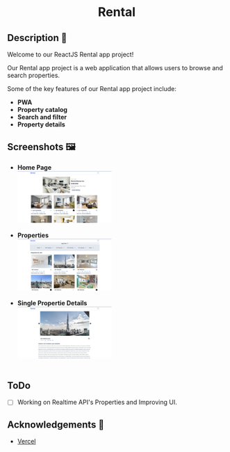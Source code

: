 <div align="center">
 <h1>Rental</h1>
</div>

## Description 🦚

Welcome to our ReactJS Rental app project!

Our Rental app project is a web application that allows users to browse and search properties.

Some of the key features of our Rental app project include:

- **PWA**
- **Property catalog**
- **Search and filter**
- **Property details**

## Screenshots 🖼

- **Home Page** <br>
  <img src="./public/Home.png" width="45%" alt="Home"> <br> <br>
- **Properties** <br>
  <img src="./public/Properties.png" width="45%" alt="Properties"> <br> <br>
- **Single Propertie Details** <br>
  <img src="./public/PropertyDetails.png" width="45%" alt="Property Details"> <br> <br>

## ToDo

- [ ] Working on Realtime API's Properties and Improving UI.

## Acknowledgements 🙏

- [Vercel](https://rentall.vercel.app/)
